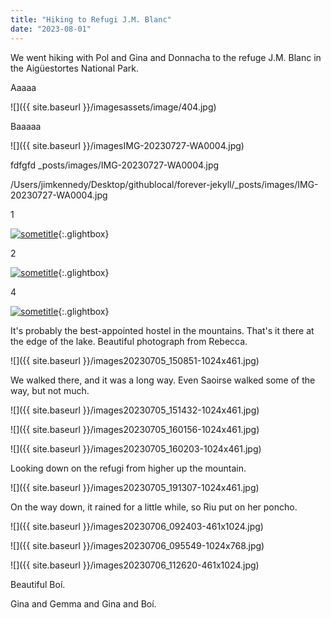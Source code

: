 ```yaml
---
title: "Hiking to Refugi J.M. Blanc"
date: "2023-08-01"
---
```


We went hiking with Pol and Gina and Donnacha to the refuge J.M. Blanc in the Aigüestortes National Park.

Aaaaa

![]({{ site.baseurl }}/imagesassets/image/404.jpg)

Baaaaa

![]({{ site.baseurl }}/imagesIMG-20230727-WA0004.jpg)

fdfgfd
_posts/images/IMG-20230727-WA0004.jpg

/Users/jimkennedy/Desktop/githublocal/forever-jekyll/_posts/images/IMG-20230727-WA0004.jpg

1

[![sometitle](/forever-jekyll/images/IMG-20230727-WA0004.jpg)](/forever-jekyll/images/IMG-20230727-WA0004.jpg){:.glightbox}

2

[![sometitle](/_posts/images/20230705_105400-1024x461.jpg)](_posts/images/20230705_105400-1024x461.jpg){:.glightbox}

4

[![sometitle](images/20230705_105400-1024x461.jpg)](images/20230705_105400-1024x461.jpg){:.glightbox}

It's probably the best-appointed hostel in the mountains. That's it there at the edge of the lake. Beautiful photograph from Rebecca.

![]({{ site.baseurl }}/images20230705_150851-1024x461.jpg)

We walked there, and it was a long way. Even Saoirse walked some of the way, but not much.

![]({{ site.baseurl }}/images20230705_151432-1024x461.jpg)

![]({{ site.baseurl }}/images20230705_160156-1024x461.jpg)

![]({{ site.baseurl }}/images20230705_160203-1024x461.jpg)

Looking down on the refugi from higher up the mountain.

![]({{ site.baseurl }}/images20230705_191307-1024x461.jpg)

On the way down, it rained for a little while, so Riu put on her poncho.

![]({{ site.baseurl }}/images20230706_092403-461x1024.jpg)

![]({{ site.baseurl }}/images20230706_095549-1024x768.jpg)

![]({{ site.baseurl }}/images20230706_112620-461x1024.jpg)

Beautiful Boí.

Gina and Gemma and Gina and Boí.
